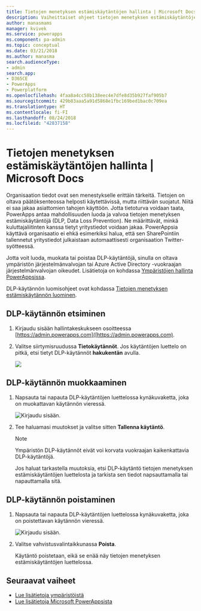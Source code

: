```yaml
---
title: Tietojen menetyksen estämiskäytäntöjen hallinta | Microsoft Docs
description: Vaiheittaiset ohjeet tietojen menetyksen estämiskäytäntöjen hallintaan PowerAppsissa.
author: manasmams
manager: kvivek
ms.service: powerapps
ms.component: pa-admin
ms.topic: conceptual
ms.date: 03/21/2018
ms.author: manasma
search.audienceType:
- admin
search.app:
- D365CE
- PowerApps
- Powerplatform
ms.openlocfilehash: 4faa8a4cc58b138eec4e7dfe8d35b927faf905b7
ms.sourcegitcommit: 429b83aaa5a91d5868e1fbc169bed1bac0c709ea
ms.translationtype: HT
ms.contentlocale: fi-FI
ms.lasthandoff: 08/24/2018
ms.locfileid: "42837158"
---
```

# <a name="manage-data-loss-prevention-dlp-policies"></a>Tietojen menetyksen estämiskäytäntöjen hallinta | Microsoft Docs
Organisaation tiedot ovat sen menestykselle erittäin tärkeitä. Tietojen on oltava päätöksenteossa helposti käytettävissä, mutta riittävän suojatut. Niitä ei saa jakaa asiattomien tahojen käyttöön. Jotta tietoturva voidaan taata, PowerApps antaa mahdollisuuden luoda ja valvoa tietojen menetyksen estämiskäytäntöjä (DLP, Data Loss Prevention). Ne määrittävät, minkä kuluttajaliitinten kanssa tietyt yritystiedot voidaan jakaa. PowerAppsia käyttävä organisaatio ei ehkä esimerkiksi halua, että sen SharePointiin tallennetut yritystiedot julkaistaan automaattisesti organisaation Twitter-syötteessä.

Jotta voit luoda, muokata tai poistaa DLP-käytäntöjä, sinulla on oltava ympäristön järjestelmänvalvojan tai Azure Active Directory -vuokraajan järjestelmänvalvojan oikeudet. Lisätietoja on kohdassa [Ympäristöjen hallinta PowerAppsissa](environments-administration.md).

DLP-käytännön luomisohjeet ovat kohdassa [Tietojen menetyksen estämiskäytännön luominen](create-dlp-policy.md).

## <a name="find-a-dlp-policy"></a>DLP-käytännön etsiminen
1. Kirjaudu sisään hallintakeskukseen osoitteessa [https://admin.powerapps.com]([https://admin.powerapps.com).
2. Valitse siirtymisruudussa **Tietokäytännöt**. Jos käytäntöjen luettelo on pitkä, etsi tietyt DLP-käytännöt **hakukentän** avulla.

    ![](./media/prevent-data-loss/data-policies.png)

## <a name="edit-a-dlp-policy"></a>DLP-käytännön muokkaaminen
1. Napsauta tai napauta DLP-käytäntöjen luettelossa kynäkuvaketta, joka on muokattavan käytännön vieressä.

    ![Kirjaudu sisään.](./media/prevent-data-loss/3.png)
2. Tee haluamasi muutokset ja valitse sitten **Tallenna käytäntö**.

    > [!NOTE]
    > Ympäristön DLP-käytännöt eivät voi korvata vuokraajan kaikenkattavia DLP-käytäntöjä.
    >
    >

    Jos haluat tarkastella muutoksia, etsi DLP-käytäntö tietojen menetyksen estämiskäytäntöjen luettelosta ja tarkista sen tiedot napsauttamalla tai napauttamalla sitä.

## <a name="delete-a-dlp-policy"></a>DLP-käytännön poistaminen
1. Napsauta tai napauta DLP-käytäntöjen luettelossa kynäkuvaketta, joka on poistettavan käytännön vieressä.

    ![Kirjaudu sisään.](./media/prevent-data-loss/3-delete.png)
4. Valitse vahvistusvalintaikkunassa **Poista**.

    Käytäntö poistetaan, eikä se enää näy tietojen menetyksen estämiskäytäntöjen luettelossa.

## <a name="next-steps"></a>Seuraavat vaiheet
* [Lue lisätietoja ympäristöistä](environments-administration.md)
* [Lue lisätietoja Microsoft PowerAppsista](../maker/canvas-apps/getting-started.md)
